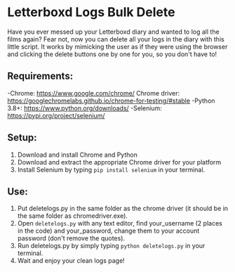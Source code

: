 # Letterboxd Logs Bulk Delete
Have you ever messed up your Letterboxd diary and wanted to log all the films again? Fear not, now you can delete all your logs in the diary with this little script.
It works by mimicking the user as if they were using the browser and clicking the delete buttons one by one for you, so you don't have to!

## Requirements:
-Chrome: https://www.google.com/chrome/
Chrome driver: https://googlechromelabs.github.io/chrome-for-testing/#stable
-Python 3.8+: https://www.python.org/downloads/
-Selenium: https://pypi.org/project/selenium/

## Setup:
1. Download and install Chrome and Python
2. Download and extract the appropriate Chrome driver for your platform
3. Install Selenium by typing `pip install selenium` in your terminal.

## Use:
1. Put deletelogs.py in the same folder as the chrome driver (it should be in the same folder as chromedriver.exe).
2. Open `deletelogs.py` with any text editor, find your_username (2 places in the code) and your_password, change them to your account password (don't remove the quotes).
3. Run deletelogs.py by simply typing `python deletelogs.py` in your terminal.
4. Wait and enjoy your clean logs page!
